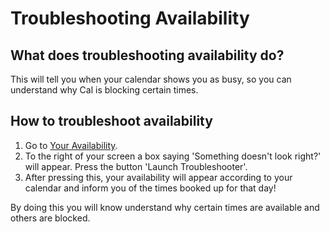 # Troubleshooting Availability

## What does troubleshooting availability do?

This will tell you when your calendar shows you as busy, so you can understand why Cal is blocking certain times.

## How to troubleshoot availability

1. Go to [Your Availability](https://app.cal.com/availability).
2. To the right of your screen a box saying 'Something doesn't look right?' will appear. Press the button 'Launch Troubleshooter'.
3. After pressing this, your availability will appear according to your calendar and inform you of the times booked up for that day!

By doing this you will know understand why certain times are available and others are blocked.